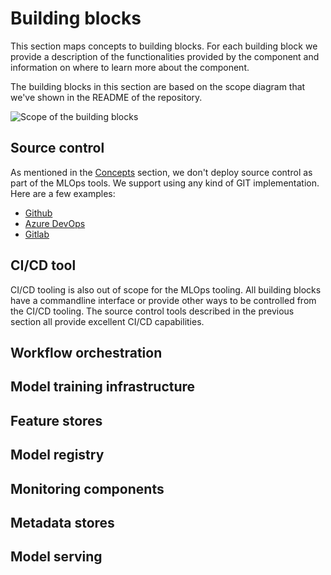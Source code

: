 # Building blocks

This section maps concepts to building blocks. For each building block we provide a description of the functionalities provided by the component
and information on where to learn more about the component.

The building blocks in this section are based on the scope diagram that we've shown in the README of the repository.

![Scope of the building blocks](https://user-images.githubusercontent.com/1550763/210208513-c4fe4237-bf17-4fe1-adf4-9779c78670c1.png)

## Source control

As mentioned in the [Concepts](./concepts.md) section, we don't deploy source control as part of the MLOps tools.
We support using any kind of GIT implementation. Here are a few examples:

- [Github](https://github.com)
- [Azure DevOps](https://dev.azure.com)
- [Gitlab](https://about.gitlab.com/)

## CI/CD tool

CI/CD tooling is also out of scope for the MLOps tooling. All building blocks have a commandline interface 
or provide other ways to be controlled from the CI/CD tooling. The source control tools described in the previous
section all provide excellent CI/CD capabilities.

## Workflow orchestration

## Model training infrastructure

## Feature stores

## Model registry

## Monitoring components

## Metadata stores

## Model serving
